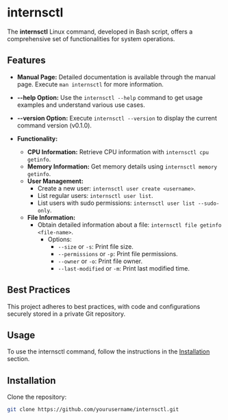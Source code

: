 # internsctl

The **internsctl** Linux command, developed in Bash script, offers a comprehensive set of functionalities for system operations. 

## Features

- **Manual Page:** Detailed documentation is available through the manual page. Execute `man internsctl` for more information.

- **--help Option:** Use the `internsctl --help` command to get usage examples and understand various use cases.

- **--version Option:** Execute `internsctl --version` to display the current command version (v0.1.0).

- **Functionality:**
  - **CPU Information:** Retrieve CPU information with `internsctl cpu getinfo`.
  - **Memory Information:** Get memory details using `internsctl memory getinfo`.
  - **User Management:**
    - Create a new user: `internsctl user create <username>`.
    - List regular users: `internsctl user list`.
    - List users with sudo permissions: `internsctl user list --sudo-only`.
  - **File Information:**
    - Obtain detailed information about a file: `internsctl file getinfo <file-name>`.
      - Options:
        - `--size` or `-s`: Print file size.
        - `--permissions` or `-p`: Print file permissions.
        - `--owner` or `-o`: Print file owner.
        - `--last-modified` or `-m`: Print last modified time.

## Best Practices

This project adheres to best practices, with code and configurations securely stored in a private Git repository.

## Usage

To use the internsctl command, follow the instructions in the [Installation](#installation) section.

## Installation

Clone the repository:

```bash
git clone https://github.com/yourusername/internsctl.git

